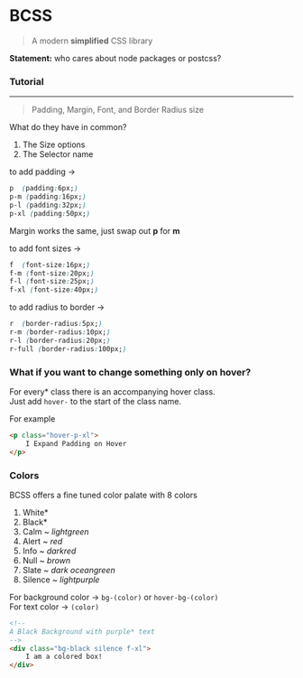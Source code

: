 # BCSS

> A modern __simplified__ CSS library

__Statement:__ who cares about node packages or postcss?

### Tutorial
---

> Padding, Margin, Font, and Border Radius size

What do they have in common?

1. The Size options
2. The Selector name

to add padding ->

```css
p  (padding:6px;)
p-m (padding:16px;)
p-l (padding:32px;)
p-xl (padding:50px;)
```

Margin works the same, just swap out __p__ for __m__

to add font sizes ->

```css
f  (font-size:16px;)
f-m (font-size:20px;)
f-l (font-size:25px;)
f-xl (font-size:40px;)
```

to add radius to border ->

```css
r  (border-radius:5px;)
r-m (border-radius:10px;)
r-l (border-radius:20px;)
r-full (border-radius:100px;)
```

### What if you want to change something only on hover?

For every* class there is an accompanying hover class.<br/>
Just add `hover-` to the start of the class name.

For example
```html
<p class="hover-p-xl">
	I Expand Padding on Hover
</p>
```

### Colors

BCSS offers a fine tuned color palate with 8 colors

1. White*
2. Black*
3. Calm ~ *lightgreen*
4. Alert ~ *red*
5. Info ~ *darkred*
6. Null ~ *brown*
7. Slate ~ *dark oceangreen*
8. Silence ~ *lightpurple*

For background color -> `bg-(color)` or `hover-bg-(color)`<br/>
For text color -> `(color)`<br/>

```html
<!-- 
A Black Background with purple* text
-->
<div class="bg-black silence f-xl">
	I am a colored box!
</div>
```
